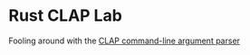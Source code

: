 # Rust CLAP Lab
Fooling around with the [CLAP command-line argument parser](https://github.com/clap-rs/clap)

